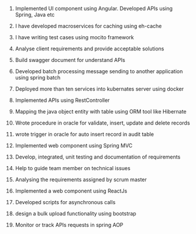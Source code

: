 
1. Implemented UI component using Angular. Developed APIs using Spring, Java etc
2. I have developed macroservices for caching using eh-cache
3. I have writing test cases using mocito framework
4. Analyse client requirements and provide acceptable solutions
5. Build swagger document for understand APIs
6. Developed batch processing message sending to another application using spring batch
7. Deployed more than ten services into kubernates server using docker 



1. Implemented APIs using RestController
2. Mapping the java object entity with table using ORM tool like Hibernate 
3. Wrote procedure in oracle for validate, insert, update and delete records 
4. wrote trigger in oracle for auto insert record in audit table


1. Implemented web component using Spring MVC
2. Develop, integrated, unit testing and documentation of requirements
3. Help to guide team member on technical issues
4. Analysing the requirements assigned by scrum master



1. Implemented a web component using ReactJs
2. Developed scripts for asynchronous calls
3. design a bulk upload functionality using bootstrap
4. Monitor or track APIs requests in spring AOP

